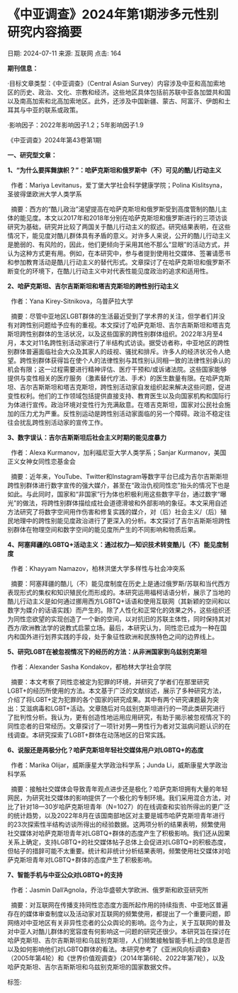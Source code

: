 # 《中亚调查》2024年第1期涉多元性别研究内容摘要

日期: 2024-07-11
来源: 互联网
点击: 164

**期刊信息：**

·目标文章类型：《中亚调查》（Central Asian Survey）内容涉及中亚和高加索地区的历史、政治、文化、宗教和经济。这些地区具体包括前苏联中亚各加盟共和国以及南高加索和北高加索地区。此外，还涉及中国新疆、蒙古、阿富汗、伊朗和土耳其与中亚的联系或政策。

·影响因子：2022年影响因子1.2；5年影响因子1.9

《中亚调查》2024年第43卷第1期

**一、研究型文章：**

**1、“为什么要挥舞旗帜？”：哈萨克斯坦和俄罗斯中（不）可见的酷儿行动主义**

  作者：Mariya Levitanus，爱丁堡大学社会科学健康学院；Polina Kislitsyna，圣彼得堡欧洲大学人类学系

  摘要：西方的“酷儿政治”渴望提高在哈萨克斯坦和俄罗斯受到高度管制的酷儿主体的能见度。本文以2017年和2018年分别在哈萨克斯坦和俄罗斯进行的三项访谈研究为基础，研究并比较了两国关于酷儿行动主义的叙述。研究结果表明，在这些情况下，能见度对酷儿群体具有矛盾的意义。对许多人来说，公开的酷儿行动主义是脆弱的、有风险的，因此，他们更倾向于采用其他不那么“显眼”的活动方式，并认为这种方式更有用。例如，在本研究中，参与者提到使用社交媒体、签署请愿书和参加教育活动是酷儿行动主义的替代形式。文章探讨了在哈萨克斯坦和俄罗斯不断变化的环境下，在酷儿行动主义中对代表性能见度政治的追求和适用性。

**2、哈萨克斯坦、吉尔吉斯斯坦和塔吉克斯坦的跨性别行动主义**

  作者：Yana Kirey-Sitnikova，乌普萨拉大学

  摘要：尽管中亚地区LGBT群体的生活最近受到了学术界的关注，但学者们并没有对跨性别问题给予应有的重视。本文探讨了哈萨克斯坦、吉尔吉斯斯坦和塔吉克斯坦跨性别群体的生活状况，以及这些国家的跨性别群体组织。2022年3月至4月，本文对11名跨性别活动家进行了半结构式访谈。据受访者称，中亚地区的跨性别群体普遍面临社会大众及其家人的歧视、骚扰和排斥。许多人的经济状况令人绝望。跨性别群体获得旨在使个人的法律性别与其性别认同相一致的法律性别承认的机会有限；这一过程需要进行精神评估、医疗干预和/或诉诸法院。这些国家能够提供与变性相关的医疗服务（激素替代疗法、手术）的医生数量有限。在哈萨克斯坦、吉尔吉斯斯坦和塔吉克斯坦，跨性别活动家自发组织起来解决这些问题，促进变性权利。他们的工作领域包括提供直接支持、教育医生以及向国家机构和国际行为体进行宣传。政治环境对变性行为充满敌意。在塔吉克斯坦，国家对公民社会施加的压力尤为严重。反性别运动是跨性别活动家面临的另一个障碍。政治不稳定往往会扰乱跨性别活动家的宣传工作。

**3、数字误认：吉尔吉斯斯坦后社会主义时期的能见度暴力**

  作者：Alexa Kurmanov，加利福尼亚大学人类学系；Sanjar Kurmanov，美国正义女神女同性恋基金会

  摘要：近年来，YouTube、Twitter和Instagram等数字平台已成为吉尔吉斯斯坦跨性别群体进行数字宣传的强大媒介，甚至在“政治仇视同性恋”抬头的情况下也是如此。与此同时，国家和“非国家”行为体也积极利用这些数字平台，通过数字“曝光”的做法，将跨性别群体描绘成社会道德滑坡和外部影响的象征。本文采用自述方法研究了将数字空间用作伤害和修复实践的媒介，对（后）社会主义/（后）殖民地理中的跨性别能见度政治进行了更深入的分析。本文探讨了吉尔吉斯斯坦跨性别群体在物理空间和数字空间的能见度所产生的不同影响和物质后果。

**4、阿塞拜疆的LGBTQ+活动主义：通过权力—知识技术转变酷儿（不）能见度制度**

  作者：Khayyam Namazov，柏林洪堡大学多样性与社会冲突系

  摘要：阿塞拜疆的酷儿（不）能见度制度在历史上是通过俄罗斯/苏联和当代西方表现形式的集权和知识殖民化而形成的。本研究运用福柯话语分析，展示了当地的酷儿行动主义是如何通过挪用西方LGBTQ+话语和使用互联网（其新颖的空间和以数字为媒介的话语实践）而产生的。除了人性化和正常化的效果之外，这些组织还为同性恋欲望的实现创造了一个新的空间，以对抗旧的苏联主体性，同时保持其对西方/欧洲教法学的说教式启蒙立场。最后，本研究认为，同性恋已成为一种在国内和国外进行划界实践的手段，处于象征性欧洲和民族特色之间的边界线上。

**5、研究LGBT在被忽视情况下的经历的方法：从非洲国家到乌兹别克斯坦**

  作者：Alexander Sasha Kondakov，都柏林大学社会学院

  摘要：本文考察了同性恋被定为犯罪的环境，并研究了学者们在那里研究LGBT+的经历所使用的方法。本文基于广泛的文献综述，展示了多种研究方法，介绍了将LGBT+定为犯罪的各个国家的研究成果。其中有两个研究课题最为突出：艾滋病毒和LGBT+活动。文章随后对乌兹别克斯坦进行的一项此类研究进行了批判性分析。我认为，更有创造性地运用应用研究，有助于揭示被忽视情况下的同性恋者的日常经历。文章探讨了一项针对男—男性行为者对艾滋病问题认识的在线调查。本研究探索了LGBT+群体在动荡地区的日常实践。

**6、说服还是两极分化？哈萨克斯坦年轻社交媒体用户对LGBTQ+的态度**

  作者：Marika Olijar，威斯康星大学政治科学系；Junda Li，威斯康星大学政治科学系

  摘要：接触社交媒体会导致青年观点进步还是极化？哈萨克斯坦拥有大量的年轻网民，为研究社交媒体的影响提供了一个极化的专制环境。我们采用混合方法，对比了针对18—30岁哈萨克斯坦青年（N=1027）的在线调查和实验所得出的更广泛的统计趋势，以及2022年8月在该国南部地区对主要是城市哈萨克斯坦青年进行的23次探索性半结构访谈所得出的经验数据。这两项分析的结果表明，频繁使用社交媒体对哈萨克斯坦青年对LGBTQ+群体的态度产生了积极影响。我们还从因果关系上确定，支持LGBTQ+的社交媒体帖子总体上会促进对LGBTQ+的积极态度，但帖子的措辞可能不太重要。统计和非统计分析结果表明，频繁使用社交媒体对哈萨克斯坦青年对LGBTQ+群体的态度产生了积极影响。

**7、智能手机与中亚公众对LGBTQ+的支持**

  作者：Jasmin Dall’Agnola，乔治华盛顿大学欧洲、俄罗斯和欧亚研究所

  摘要：对互联网在传播支持同性恋态度方面所起作用的持续指责、中亚地区普遍存在的媒体审查制度以及活动家对互联网的频繁使用，都提出了一个重要问题，即网络对中亚地区有关非异性恋者的公众舆论的影响。迄今为止，关于互联网的普及对中亚人对酷儿群体的宽容度有何影响这一问题的研究还很少。本研究旨在探讨在哈萨克斯坦、吉尔吉斯斯坦和乌兹别克斯坦，人们频繁接触智能手机上的信息是否以及如何影响他们对LGBTQ群体的看法。本研究参考了《亚洲风向标调查》（2005年第4轮）和《世界价值观调查》（2014年第6轮、2022年第7轮），以及哈萨克斯坦、吉尔吉斯斯坦和乌兹别克斯坦的国家数据文件。

标签:
